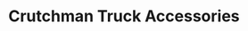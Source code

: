 ---
title: "Crutchman Truck Accessories"
url: /newport-news/crutchman-truck-accessories/
shop: Autoteile
---